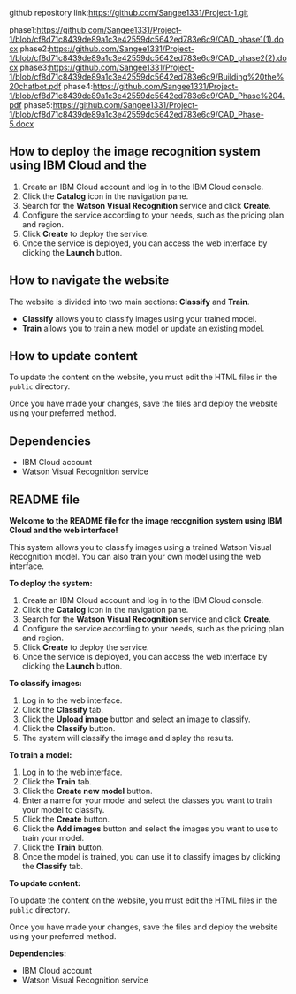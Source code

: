 github repository link:https://github.com/Sangee1331/Project-1.git

phase1:https://github.com/Sangee1331/Project-1/blob/cf8d71c8439de89a1c3e42559dc5642ed783e6c9/CAD_phase1(1).docx
phase2:https://github.com/Sangee1331/Project-1/blob/cf8d71c8439de89a1c3e42559dc5642ed783e6c9/CAD_phase2(2).docx
phase3:https://github.com/Sangee1331/Project-1/blob/cf8d71c8439de89a1c3e42559dc5642ed783e6c9/Building%20the%20chatbot.pdf
phase4:https://github.com/Sangee1331/Project-1/blob/cf8d71c8439de89a1c3e42559dc5642ed783e6c9/CAD_Phase%204.pdf
phase5:https://github.com/Sangee1331/Project-1/blob/cf8d71c8439de89a1c3e42559dc5642ed783e6c9/CAD_Phase-5.docx
## How to deploy the image recognition system using IBM Cloud and the 
1. Create an IBM Cloud account and log in to the IBM Cloud console.
2. Click the **Catalog** icon in the navigation pane.
3. Search for the **Watson Visual Recognition** service and click **Create**.
4. Configure the service according to your needs, such as the pricing plan and region.
5. Click **Create** to deploy the service.
6. Once the service is deployed, you can access the web interface by clicking the **Launch** button.

## How to navigate the website

The website is divided into two main sections: **Classify** and **Train**.

* **Classify** allows you to classify images using your trained model.
* **Train** allows you to train a new model or update an existing model.

## How to update content

To update the content on the website, you must edit the HTML files in the `public` directory.

Once you have made your changes, save the files and deploy the website using your preferred method.

## Dependencies

* IBM Cloud account
* Watson Visual Recognition service

## README file

**Welcome to the README file for the image recognition system using IBM Cloud and the web interface!**

This system allows you to classify images using a trained Watson Visual Recognition model. You can also train your own model using the web interface.

**To deploy the system:**

1. Create an IBM Cloud account and log in to the IBM Cloud console.
2. Click the **Catalog** icon in the navigation pane.
3. Search for the **Watson Visual Recognition** service and click **Create**.
4. Configure the service according to your needs, such as the pricing plan and region.
5. Click **Create** to deploy the service.
6. Once the service is deployed, you can access the web interface by clicking the **Launch** button.

**To classify images:**

1. Log in to the web interface.
2. Click the **Classify** tab.
3. Click the **Upload image** button and select an image to classify.
4. Click the **Classify** button.
5. The system will classify the image and display the results.

**To train a model:**

1. Log in to the web interface.
2. Click the **Train** tab.
3. Click the **Create new model** button.
4. Enter a name for your model and select the classes you want to train your model to classify.
5. Click the **Create** button.
6. Click the **Add images** button and select the images you want to use to train your model.
7. Click the **Train** button.
8. Once the model is trained, you can use it to classify images by clicking the **Classify** tab.

**To update content:**

To update the content on the website, you must edit the HTML files in the `public` directory.

Once you have made your changes, save the files and deploy the website using your preferred method.

**Dependencies:**

* IBM Cloud account
* Watson Visual Recognition service
